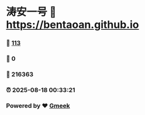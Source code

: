 # 涛安一号 :link: https://bentaoan.github.io 
### :page_facing_up: [113](https://bentaoan.github.io/tag.html) 
### :speech_balloon: 0 
### :hibiscus: 216363 
### :alarm_clock: 2025-08-18 00:33:21 
### Powered by :heart: [Gmeek](https://github.com/Meekdai/Gmeek)
